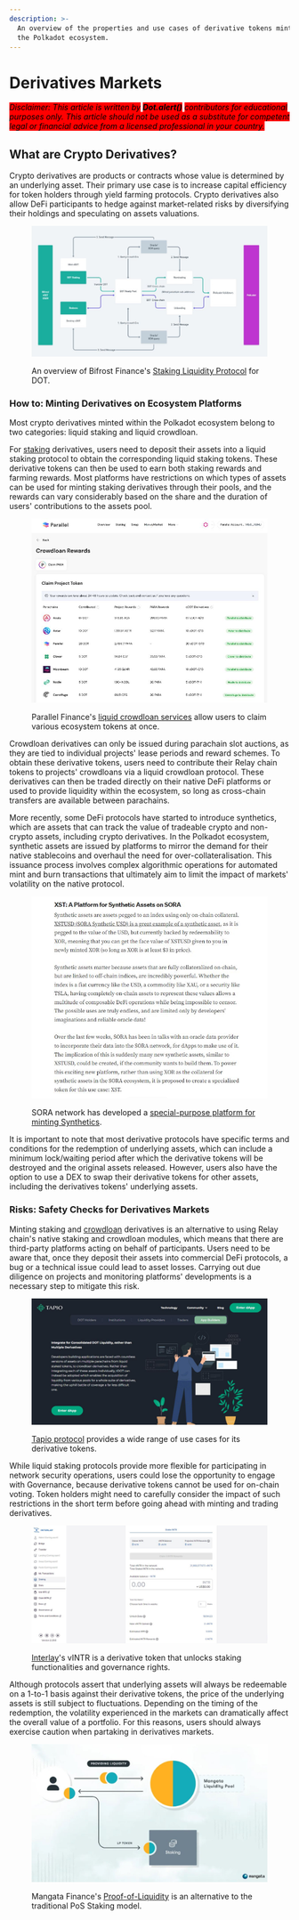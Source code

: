```yaml
---
description: >-
  An overview of the properties and use cases of derivative tokens minted within
  the Polkadot ecosystem.
---
```


# Derivatives Markets

_<mark style="background-color:red;">Disclaimer: This article is written by</mark> <mark style="background-color:red;"></mark><mark style="background-color:red;">**Dot.alert()**</mark> <mark style="background-color:red;"></mark><mark style="background-color:red;">contributors for educational purposes only. This article should not be used as a substitute for competent legal or financial advice from a licensed professional in your country.</mark>_



## What are Crypto Derivatives?

Crypto derivatives are products or contracts whose value is determined by an underlying asset. Their primary use case is to increase capital efficiency for token holders through yield farming protocols. Crypto derivatives also allow DeFi participants to hedge against market-related risks by diversifying their holdings and speculating on assets valuations.&#x20;

<figure><img src="../../../.gitbook/assets/O_LendingvDOT.JPG" alt="The mechanisms for minting and redeeming staking derivatives on Bifrost Finance."><figcaption><p>An overview of Bifrost Finance's <a href="https://wiki.bifrost.finance/staking-liquidity-protocol-slp/vdot">Staking Liquidity Protocol</a> for DOT.</p></figcaption></figure>



### How to: Minting Derivatives on Ecosystem Platforms&#x20;

Most crypto derivatives minted within the Polkadot ecosystem belong to two categories: liquid staking and liquid crowdloan.&#x20;

For [staking](../staking/) derivatives, users need to deposit their assets into a liquid staking protocol to obtain the corresponding liquid staking tokens. These derivative tokens can then be used to earn both staking rewards and farming rewards. Most platforms have restrictions on which types of assets can be used for minting staking derivatives through their pools, and the rewards can vary considerably based on the share and the duration of users' contributions to the assets pool.&#x20;

<figure><img src="../../../.gitbook/assets/O_LendingParallel (1).JPG" alt="A view of the crowdloan rewards that can be claimed by users on Parallel Finance."><figcaption><p>Parallel Finance's <a href="https://docs.parallel.fi/parallel-finance/parallel-finance-protocol/parachain-crowdloans">liquid crowdloan services</a> allow users to claim various ecosystem tokens at once.</p></figcaption></figure>

Crowdloan derivatives can only be issued during parachain slot auctions, as they are tied to individual projects' lease periods and reward schemes. To obtain these derivative tokens, users need to contribute their Relay chain tokens to projects' crowdloans via a liquid crowdloan protocol. These derivatives can then be traded directly on their native DeFi platforms or used to provide liquidity within the ecosystem, so long as cross-chain transfers are available between parachains.

More recently, some DeFi protocols have started to introduce synthetics, which are assets that can track the value of tradeable crypto and non-crypto assets, including crypto derivatives. In the Polkadot ecosystem, synthetic assets are issued by platforms to mirror the demand for their native stablecoins and overhaul the need for over-collateralisation. This issuance process involves complex algorithmic operations for automated mint and burn transactions that ultimately aim to limit the impact of markets' volatility on the native protocol.

<figure><img src="../../../.gitbook/assets/O_LendingSORAXST.JPG" alt="Overview of XST, the platform for synthetic assets on SORA network."><figcaption><p>SORA network has developed a <a href="https://medium.com/sora-xor/xst-a-platform-for-synthetic-assets-on-sora-b45ca526d8d5">special-purpose platform for minting Synthetics</a>.</p></figcaption></figure>

It is important to note that most derivative protocols have specific terms and conditions for the redemption of underlying assets, which can include a minimum lock/waiting period after which the derivative tokens will be destroyed and the original assets released. However, users also have the option to use a DEX to swap their derivative tokens for other assets, including the derivatives tokens' underlying assets.



### Risks: Safety Checks for Derivatives Markets

Minting staking and [crowdloan](../crowdfunding/crowdloans.md) derivatives is an alternative to using Relay chain's native staking and crowdloan modules, which means that there are third-party platforms acting on behalf of participants. Users need to be aware that, once they deposit their assets into commercial DeFi protocols, a bug or a technical issue could lead to asset losses. Carrying out due diligence on projects and monitoring platforms' developments is a necessary step to mitigate this risk.

<figure><img src="../../../.gitbook/assets/O_LendingTapio.JPG" alt="Summary of the benefits of tDot for dapp builders on Tapio protocol."><figcaption><p><a href="https://www.tapioprotocol.io/">Tapio protocol</a> provides a wide range of use cases for its derivative tokens.</p></figcaption></figure>

While liquid staking protocols provide more flexible for participating in network security operations, users could lose the opportunity to engage with Governance, because derivative tokens cannot be used for on-chain voting. Token holders might need to carefully consider the impact of such restrictions in the short term before going ahead with minting and trading derivatives.

<figure><img src="../../../.gitbook/assets/O_LendingInterlayvINTR.JPG" alt="Staking operations on Interlay involve minting the derivative token vINTR to earn staking rewards and obtain governance rights."><figcaption><p><a href="https://app.interlay.io/staking">Interlay</a>'s vINTR is a derivative token that unlocks staking functionalities and governance rights.</p></figcaption></figure>

Although protocols assert that underlying assets will always be redeemable on a 1-to-1 basis against their derivative tokens, the price of the underlying assets is still subject to fluctuations. Depending on the timing of the redemption, the volatility experienced in the markets can dramatically affect the overall value of a portfolio. For this reasons, users should always exercise caution when partaking in derivatives markets.

<figure><img src="../../../.gitbook/assets/O_LendingMangataPoL.JPG" alt="The workflow of Mangata Finance’s Proof-of-Liquidity staking model."><figcaption><p>Mangata Finance's <a href="https://mangata-finance.medium.com/launching-proof-of-liquidity-e699af279d0b">Proof-of-Liquidity</a> is an alternative to the traditional PoS Staking model.</p></figcaption></figure>

